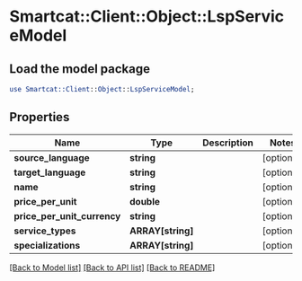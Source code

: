 # Smartcat::Client::Object::LspServiceModel

## Load the model package
```perl
use Smartcat::Client::Object::LspServiceModel;
```

## Properties
Name | Type | Description | Notes
------------ | ------------- | ------------- | -------------
**source_language** | **string** |  | [optional] 
**target_language** | **string** |  | [optional] 
**name** | **string** |  | [optional] 
**price_per_unit** | **double** |  | [optional] 
**price_per_unit_currency** | **string** |  | [optional] 
**service_types** | **ARRAY[string]** |  | [optional] 
**specializations** | **ARRAY[string]** |  | [optional] 

[[Back to Model list]](../README.md#documentation-for-models) [[Back to API list]](../README.md#documentation-for-api-endpoints) [[Back to README]](../README.md)


